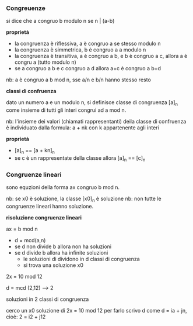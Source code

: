 ### Congreuenze

si dice che a congruo b modulo n se n \| (a-b)

**proprietà**

* la congruenza è riflessiva, a è congruo a se stesso modulo n
* la congruenza è simmetrica, b è congruo a a modulo n
* la congruenza è transitiva, a è congruo a b, e b è congruo a c, allora a è congru a  (tutto modulo n)
* se a congruo a b e c congruo a d allora a+c è congruo a b+d

nb: a è congruo a b mod n, sse a/n e b/n hanno stesso resto

**classi di confruenza**

dato un numero a e un modulo n, si definisce classe di congruenza \[a\]<sub>n</sub> come insieme di tutti gli interi congrui ad a mod n.

nb: l'insieme dei valori (chiamati rappresentanti) deila classe di confruenza è individuato dalla formula: a + nk con k appartenente agli interi

**proprietà**

* \[a\]<sub>n</sub> == \[a + kn\]<sub>n</sub>
* se c è un rappresentate della classe allora \[a\]<sub>n</sub> == \[c\]<sub>n</sub>

### Congruenze lineari

sono equzioni della forma ax congruo b mod n.

nb: se x0 è soluzione, la classe \[x0\]<sub>n</sub> è soluzione
nb: non tutte le congruenze lineari hanno soluzione.

**risoluzione congruenze lineari**

ax = b mod n

* d = mcd(a,n)
* se d non divide b allora non ha soluzioni
* se d divide b allora ha infinite soluzioni
    - le soluzioni di dividono in d classi di congruenza
    - si trova una soluzione x0

2x = 10 mod 12

d = mcd (2,12) --> 2

soluzioni in 2 classi di congruenza

cerco un x0 soluzione di 2x = 10 mod 12
per farlo scrivo d come d = ia + jn, cioè: 2 = i2 + j12